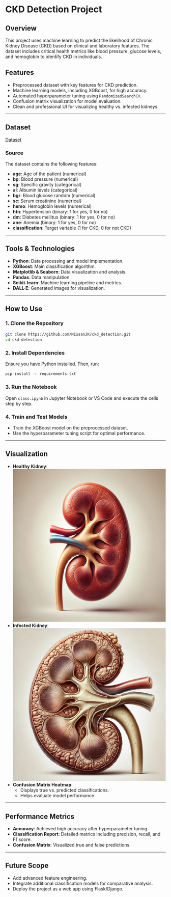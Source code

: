 # CKD Detection Project

## Overview

This project uses machine learning to predict the likelihood of Chronic Kidney Disease (CKD) based on clinical and laboratory features. The dataset includes critical health metrics like blood pressure, glucose levels, and hemoglobin to identify CKD in individuals.

## Features

- Preprocessed dataset with key features for CKD prediction.
- Machine learning models, including XGBoost, for high accuracy.
- Automated hyperparameter tuning using `RandomizedSearchCV`.
- Confusion matrix visualization for model evaluation.
- Clean and professional UI for visualizing healthy vs. infected kidneys.

---

## Dataset
[Dataset](/kidney.csv)

### Source
The dataset contains the following features:
- **age**: Age of the patient (numerical)
- **bp**: Blood pressure (numerical)
- **sg**: Specific gravity (categorical)
- **al**: Albumin levels (categorical)
- **bgr**: Blood glucose random (numerical)
- **sc**: Serum creatinine (numerical)
- **hemo**: Hemoglobin levels (numerical)
- **htn**: Hypertension (binary: 1 for yes, 0 for no)
- **dm**: Diabetes mellitus (binary: 1 for yes, 0 for no)
- **ane**: Anemia (binary: 1 for yes, 0 for no)
- **classification**: Target variable (1 for CKD, 0 for not CKD)

---

## Tools & Technologies

- **Python**: Data processing and model implementation.
- **XGBoost**: Main classification algorithm.
- **Matplotlib & Seaborn**: Data visualization and analysis.
- **Pandas**: Data manipulation.
- **Scikit-learn**: Machine learning pipeline and metrics.
- **DALL·E**: Generated images for visualization.

---

## How to Use

### 1. Clone the Repository
```bash
git clone https://github.com/NissanJK/ckd_detection.git
cd ckd-detection
```

### 2. Install Dependencies
Ensure you have Python installed. Then, run:
```bash
pip install -r requirements.txt
```

### 3. Run the Notebook
Open `class.ipynb` in Jupyter Notebook or VS Code and execute the cells step by step.

### 4. Train and Test Models
- Train the XGBoost model on the preprocessed dataset.
- Use the hyperparameter tuning script for optimal performance.

---

## Visualization

- **Healthy Kidney**: ![Healthy Kidney](static/healthy.webp)
- **Infected Kidney**: ![Infected Kidney](static/infected.webp)
- **Confusion Matrix Heatmap**:
  - Displays true vs. predicted classifications.
  - Helps evaluate model performance.

---

## Performance Metrics

- **Accuracy**: Achieved high accuracy after hyperparameter tuning.
- **Classification Report**: Detailed metrics including precision, recall, and F1 score.
- **Confusion Matrix**: Visualized true and false predictions.

---

## Future Scope

- Add advanced feature engineering.
- Integrate additional classification models for comparative analysis.
- Deploy the project as a web app using Flask/Django.



